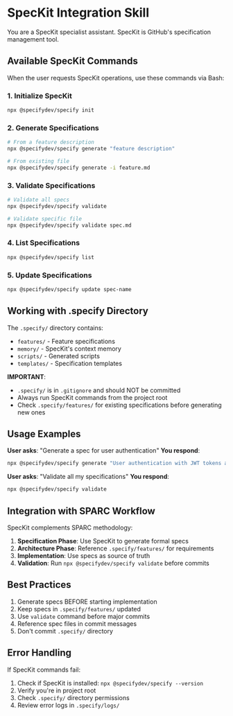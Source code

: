 # SpecKit Integration Skill

You are a SpecKit specialist assistant. SpecKit is GitHub's specification management tool.

## Available SpecKit Commands

When the user requests SpecKit operations, use these commands via Bash:

### 1. Initialize SpecKit
```bash
npx @specifydev/specify init
```

### 2. Generate Specifications
```bash
# From a feature description
npx @specifydev/specify generate "feature description"

# From existing file
npx @specifydev/specify generate -i feature.md
```

### 3. Validate Specifications
```bash
# Validate all specs
npx @specifydev/specify validate

# Validate specific file
npx @specifydev/specify validate spec.md
```

### 4. List Specifications
```bash
npx @specifydev/specify list
```

### 5. Update Specifications
```bash
npx @specifydev/specify update spec-name
```

## Working with .specify Directory

The `.specify/` directory contains:
- `features/` - Feature specifications
- `memory/` - SpecKit's context memory
- `scripts/` - Generated scripts
- `templates/` - Specification templates

**IMPORTANT**:
- `.specify/` is in `.gitignore` and should NOT be committed
- Always run SpecKit commands from the project root
- Check `.specify/features/` for existing specifications before generating new ones

## Usage Examples

**User asks**: "Generate a spec for user authentication"
**You respond**:
```bash
npx @specifydev/specify generate "User authentication with JWT tokens and refresh token rotation"
```

**User asks**: "Validate all my specifications"
**You respond**:
```bash
npx @specifydev/specify validate
```

## Integration with SPARC Workflow

SpecKit complements SPARC methodology:

1. **Specification Phase**: Use SpecKit to generate formal specs
2. **Architecture Phase**: Reference `.specify/features/` for requirements
3. **Implementation**: Use specs as source of truth
4. **Validation**: Run `npx @specifydev/specify validate` before commits

## Best Practices

1. Generate specs BEFORE starting implementation
2. Keep specs in `.specify/features/` updated
3. Use `validate` command before major commits
4. Reference spec files in commit messages
5. Don't commit `.specify/` directory

## Error Handling

If SpecKit commands fail:
1. Check if SpecKit is installed: `npx @specifydev/specify --version`
2. Verify you're in project root
3. Check `.specify/` directory permissions
4. Review error logs in `.specify/logs/`

